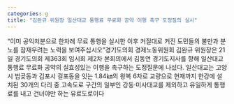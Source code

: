 ```yaml
---
categories: g
title: "김완규 위원장 일산대교 통행료 무료화 공약 이행 촉구 도정질의 실시"
---
```

“이미 공익처분으로 한차례 무료 통행을 실시한 이후 커질대로 커진 도민들의 불만과 분노를 잠재우려는 노력을 보여주십시오”경기도의회 경제노동위원회 김완규 위원장은 21일 경기도의회 제363회 임시회 제2차 본회의에서 김동연 경기도지사를 향해 일산대교 통행료 무료화 공약의 실효성있는 이행을 촉구하는 도정질문에 나섰다. 일산대교는 고양시 법곶동과 김포시 걸포동을 잇는 1.84㎞의 왕복 6차로 교량으로 현재까지 한강에 설치된 30개의 다리 중 고속도로 구간의 일부인 강동·미사대교를 제외하고 유일하게 통행료를 내고 건너야만 하는 유료도로이다